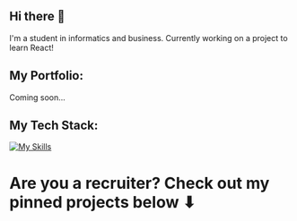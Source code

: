 ## Hi there 👋
I'm a student in informatics and business. Currently working on a project to learn React!

## My Portfolio:
Coming soon... 

## My Tech Stack: 
[![My Skills](https://skillicons.dev/icons?i=js,ts,html,css,py,java,vite,git,vscode,figma,androidstudio,obsidian)](https://skillicons.dev)

# Are you a recruiter? Check out my pinned projects below ⬇
